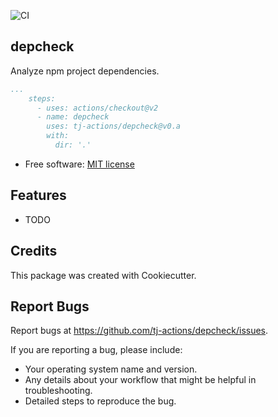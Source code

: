 ![CI](https://github.com/tj-actions/depcheck/workflows/CI/badge.svg)

depcheck
--------

Analyze npm project dependencies.

```yaml
...
    steps:
      - uses: actions/checkout@v2
      - name: depcheck
        uses: tj-actions/depcheck@v0.a
        with:
          dir: '.'
```

* Free software: [MIT license](LICENSE)

Features
--------

* TODO


Credits
-------

This package was created with Cookiecutter.



Report Bugs
-----------

Report bugs at https://github.com/tj-actions/depcheck/issues.

If you are reporting a bug, please include:

* Your operating system name and version.
* Any details about your workflow that might be helpful in troubleshooting.
* Detailed steps to reproduce the bug.
